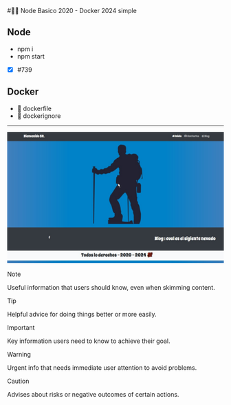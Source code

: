 #🥇🥇 Node Basico 2020 - Docker 2024 simple

## Node
* npm i
* npm start
- [x] #739
 
## Docker
* 📍 dockerfile
* 📍 dockerignore

<hr/>
<img src="/main.jpg" />

> [!NOTE]
> Useful information that users should know, even when skimming content.

> [!TIP]
> Helpful advice for doing things better or more easily.

> [!IMPORTANT]
> Key information users need to know to achieve their goal.

> [!WARNING]
> Urgent info that needs immediate user attention to avoid problems.

> [!CAUTION]
> Advises about risks or negative outcomes of certain actions.
